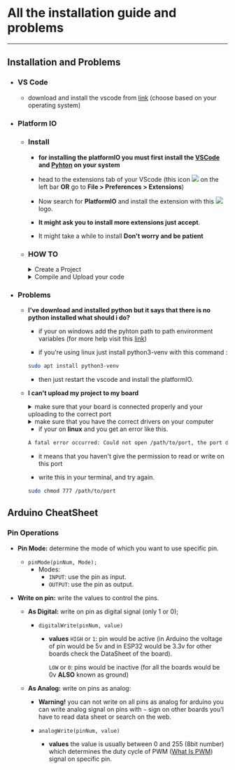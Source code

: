 # All the installation guide and problems
-----------------------------------------
## Installation and Problems

* ### VS Code

    * download and install the vscode from [link](https://code.visualstudio.com/Download) (choose based on your operating system)


* ### Platform IO

    * ### Install

        + **for installing the platformIO you must first install the [VSCode](https://code.visualstudio.com/Download) and [Pyhton](https://www.python.org/downloads/) on your system**

        + head to the extensions tab of your VScode (this icon <img width="16px" src="https://raw.githubusercontent.com/microsoft/vscode-icons/master/icons/light/extensions.svg"/> on the left bar **OR** go to **File > Preferences > Extensions**)
        + Now search for **PlatformIO** and install the extension with this <img width="16px" src="https://cdn.platformio.org/images/platformio-logo.17fdc3bc.png"/> logo.
        + **It might ask you to install more extensions just accept**.
        + It might take a while to install **Don't worry and be patient**

    * ### HOW TO
        <details>
        <summary>Create a Project</summary>

        * first check if <img width="16px" src="https://cdn.platformio.org/images/platformio-logo.17fdc3bc.png"/> icon is on left bar of vscode or not.

        * when you click on it the **Project Tasks** and **Quick Access** tabs will open if nothing shows up an it telling you **Initializing platformio core...** just give it time.

            ![Project Task](./.res/Project_Tasks.png)

        * in Quick access tab open **PIO Home** and select **Open**

        * when you click open a page like this will show up.

            ![PIO Home](./.res/PIO_Home.png)

        * in quick access select the **New Project**

            ![Quick Access](./.res/Quick_Access.png)

        * give your project a name 

        * select the board that you want to program (in our case it was Arduino Uno and DOIT ESP32 DEVKIT V1)

        * select the framework to be **Arduino**

        * then click finish.

            ![New Project](./.res/New_Project.png)

        * **It might take a while**

        * when the project is created it will redirect you to Explorer tab

        * and there are some folders in the project folder **Don't worry about theme** we only work with **src** directory and **platformio.ini** file **But Don't Delete the others**.

        </details>

        <details>
        <summary>Compile and Upload your code</summary>

        * when you install the platformIO it will add some icons on the **status bar** of vsCode (the bottom bar) that looks like these:

            ![platformIO status bar](./.res/Status_Bar.png)

        1. **Home Icon:** Open the platformIO Home.

        2. **Check Icon:** build and compile your project.

        3. **Arrow Icon:** build and upload your project to board.

        4. **Trash can:** clean your board (delete the codes).

        5. **Erlenmeyer Icon:** for test.

        6. **Plug Icon:** Serial monitor from board.

        7. **Terminal Icon:** Open New Terminal.

        8. **Folder Icon:** If you have multiple platformIO project open in your workspace and want to change between them.

        9. **Plug Icon:** Change the port that your board is connected.



        </details>

* ### Problems

    * **I've download and installed python but it says that there is no python installed what should i do?**
        - if your on windows add the pyhton path to path environment variables (for more help visit this [link](https://www.geeksforgeeks.org/how-to-add-python-to-windows-path/))

        - if you're using linux just install 
        python3-venv with this command :
        
        ```sh
        sudo apt install python3-venv
        ```
        - then just restart the vscode and install the platformIO.

    * **I can't upload my project to my board**
        <details>
        <summary>make sure that your board is connected properly and your uploading to the correct port</summary>

        TODO

        </details>


        <details>
        <summary>make sure that you have the correct drivers on your computer</summary>

        TODO

        </details>

        - if your on **linux** and you get an error like this.
        ```sh
        A fatal error occurred: Could not open /path/to/port, the port doesn't exist
        ```
        - it means that you haven't give the permission to read or write on this port 
        
        - write this in your terminal, and try again.

        ```sh
        sudo chmod 777 /path/to/port
        ```

## Arduino CheatSheet

### Pin Operations

* **Pin Mode:** determine the mode of which you want to use specific pin.
    + `pinMode(pinNum, Mode);`
        - Modes:
            - `INPUT`: use the pin as input.
            - `OUTPUT`: use the pin as output.

* **Write on pin:** write the values to control the pins.
    + **As Digital:** write on pin as digital signal (only 1 or 0);
        - `digitalWrite(pinNum, value)`
            - **values**
                `HIGH` or `1`: pin would be active (in Arduino the voltage of pin would be 5v and in ESP32 would be 3.3v for other boards check the DataSheet of the board).

                `LOW` or `0`: pins would be inactive (for all the boards would be 0v **ALSO** known as ground)
                
    + **As Analog:** write on pins as analog:
        - **Warning!** you can not write on all pins as analog for arduino you can write analog signal on pins with `~` sign on other boards you'l have to read data sheet or search on the web.

        - `analogWrite(pinNum, value)`

            - **values**
                the value is usually between 0 and 255 (8bit number) which determines the duty cycle of PWM ([What Is PWM](../Session2/readme.md#what-is-pulse-width-modulation-pwm)) signal on specific pin.

### 
